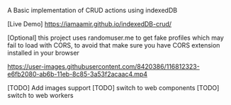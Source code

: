 A Basic implementation of CRUD actions using indexedDB

[Live Demo] https://iamaamir.github.io/indexedDB-crud/

[Optional] this project uses randomuser.me to get fake profiles which may fail to load with CORS,
to avoid that make sure you have CORS extension installed in your browser

https://user-images.githubusercontent.com/8420386/116812323-e6fb2080-ab6b-11eb-8c85-3a53f2acaac4.mp4

[TODO] Add images support
[TODO] switch to web components
[TODO] switch to web workers


<!-- FROM GIANNE REPO -->